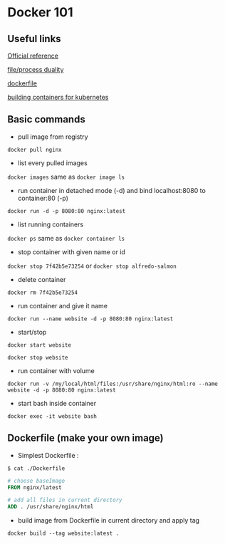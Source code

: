 # Docker 101


## Useful links

[Official reference](https://docs.docker.com/reference/)

[file/process duality](https://iximiuz.com/en/posts/containers-101-container-mgmt-commands/)

[dockerfile](https://docs.docker.com/engine/reference/builder/)

[building containers for kubernetes](https://www.digitalocean.com/community/tutorials/building-optimized-containers-for-kubernetes)

## Basic commands

- pull image from registry

`docker pull nginx`

- list every pulled images

`docker images` same as `docker image ls`

- run container in detached mode (-d) and bind localhost:8080 to container:80 (-p)

`docker run -d -p 8080:80 nginx:latest`

- list running containers

`docker ps` same as `docker container ls`

- stop container with given name or id

`docker stop 7f42b5e73254` or `docker stop alfredo-salmon`

- delete container

`docker rm 7f42b5e73254`

- run container and give it name

`docker run --name website -d -p 8080:80 nginx:latest`

- start/stop

`docker start website`

`docker stop website`

- run container with volume

`docker run -v /my/local/html/files:/usr/share/nginx/html:ro --name website -d -p 8080:80 nginx:latest`

- start bash inside container

`docker exec -it website bash`


## Dockerfile (make your own image)

- Simplest Dockerfile :

`$ cat ./Dockerfile`
```dockerfile
# choose baseImage
FROM nginx/latest

# add all files in current directory
ADD . /usr/share/nginx/html

```

- build image from Dockerfile in current directory and apply tag

`docker build --tag website:latest .` 


